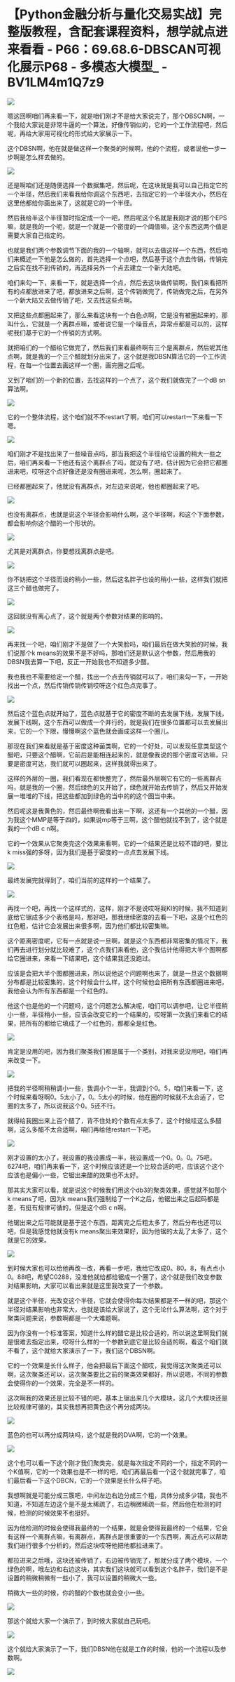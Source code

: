 # 【Python金融分析与量化交易实战】完整版教程，含配套课程资料，想学就点进来看看 - P66：69.68.6-DBSCAN可视化展示P68 - 多模态大模型_ - BV1LM4m1Q7z9

![](img/4d2f8e2c9cf006fe3f0858f6f79f79db_0.png)

嗯这回啊咱们再来看一下，就是咱们刚才不是给大家说完了，那个DBSCN啊，一个我给大家说是非常牛逼的一个算法，好像传销似的，它的一个工作流程吧，然后呢，再给大家用可视化的形式给大家展示一下。

这个DBSN啊，他在就是做这样一个聚类的时候啊，他的个流程，或者说他一步一步啊是怎么样去做的。

![](img/4d2f8e2c9cf006fe3f0858f6f79f79db_2.png)

还是啊咱们还是随便选择一个数据集吧，然后呢，在这块就是我可以自己指定它的一个半径，然后我们来看我给你调这个东西吧，去指定它的一个半径大小，然后在这里他都给你画出来了，这就是它的一个半径。

然后我给半这个半径暂时指定成一个一吧，然后呢这个名就是我刚才说的那个EPS嘛，就是我的一个呃，就是一个就是一个密度的一个阈值嘛，这个东西这两个值是需要大家自己指定的。

也就是我们两个参数调节下面的我的一个轴啊，就可以去做这样一个东西，然后咱们来概述一下他是怎么做的，首先选择一个点吧，然后基于这个点去传销，传销完之后实在找不到传销的，再选择另外一个点去建立一个新大陆吧。

咱们来勾一下，来看一下，就是选择一个点，然后去这块做传销啊，我们来看把所有的点都放进来了吧，都放进来之后啊，这个传销做完了，传销做完之后，在另外一个新大陆又去做传销了吧，又去找这些点啊。

又把这些点都圈起来了，那么来看这块有一个白色点啊，它是没有被圈起来的，那叫什么，它就是一个离群点嘛，或者说它是一个噪音点，异常点都是可以的，这样呢我们基于它的一个传销的方式啊。

就把咱们的一个醋给它做完了，然后我们来看最终啊有三个是离群点，然后呢其他点啊，就是我的一个三个醋就划分出来了，这个就是我DBSN算法它的一个工作流程，在每一个位置去画这样一个圈，画完圈之后呢。

又到了咱们的一个新的位置，去找这样的一个点了，这个我们就做完了一个dB sn算法啊。

![](img/4d2f8e2c9cf006fe3f0858f6f79f79db_4.png)

它的一个整体流程，这个咱们就不不restart了啊，咱们可以restart一下来看一下嗯。

![](img/4d2f8e2c9cf006fe3f0858f6f79f79db_6.png)

咱们刚才不是找出来了一些噪音点吗，那当我把这个半径给它设置的稍大一些之后，咱们再来看一下他还有这个离群点了吗，就没有了吧，估计因为它会把它都圈进来吧，哎呀这个点好像还是没有圈进来呢，怎么啊，圈起来了。

已经都圈起来了，他就没有离群点，对左边来说呢，他也都圈起来了吧。

![](img/4d2f8e2c9cf006fe3f0858f6f79f79db_8.png)

也没有离群点，也就是说这个半径会影响什么啊，这个半径啊，和这个下面参数，都会影响你这个醋的一个形状的。



![](img/4d2f8e2c9cf006fe3f0858f6f79f79db_10.png)

尤其是对离群点，你要想找离群点是吧。

![](img/4d2f8e2c9cf006fe3f0858f6f79f79db_12.png)

你不妨把这个半径而设的稍小一些，然后这名胖子也设的稍小一些，这样我们就把这三个醋也做完了。

![](img/4d2f8e2c9cf006fe3f0858f6f79f79db_14.png)

这回就没有离心点了，这个就是两个参数对结果的影响的。

![](img/4d2f8e2c9cf006fe3f0858f6f79f79db_16.png)

再来找一个吧，咱们刚才不是做了一个大笑脸吗，咱们最后在做大笑脸的时候，我们说那个k means的效果不是不好吗，那咱们还是默认这个参数，然后用我的DBSN我去算一下吧，反正一开始我也不知道多少醋。

我也我也不需要给定一个醋，找出一个点去传销就可以了，咱们来勾一下，一开始找出一个点，然后传销传销传销哎呀这个红色点完事了。



![](img/4d2f8e2c9cf006fe3f0858f6f79f79db_18.png)

然后这个蓝色点就开始了，蓝色点就基于它的密度不断的去发展下线，发展下线，发展下线啊，这个东西可以做成一个并行的，就是我们在很多位置都可以去发展出来，它的一个下限，慢慢啊这个蓝色就会画成这样一个圈儿。

那现在我们来看就是基于密度这种菌类啊，它的一个好处，可以发现任意类型这个醋吧，只要这个醋啊，它前后是能相连起来的，就是像我说的那个密度可达嘛，只要是密度可达，我们就可以圈起来，这样我就得出来了。

这样的外层的一圈，我们看现在都快整完了，然后最外层啊它有它的一些离群点吗，就是我的一个圈，然后绿色的又开始了，绿色就开始去传销了，然后又开始发展一堆堆的下线，把这些都加到绿色的当中的的这个图当中来。

然后呢这是我黄色的，然后最终啊我看出来一下啊，这还有一个其他的一个醋，因为我这个MMP是等于四的，如果说mp等于三啊，这个醋他就找不到了，这个就是我的一个dB c n啊。

它的一个效果从它聚类完这个效果来看啊，它的一个结果还是比较不错的吧，要比k miss强的多呀，因为我们是基于密度的一点点去发展下线。



![](img/4d2f8e2c9cf006fe3f0858f6f79f79db_20.png)

最终发展完就得到了，咱们当前的这样的一个结果了。

![](img/4d2f8e2c9cf006fe3f0858f6f79f79db_22.png)

再找一个吧，再找一个这样式的，这样，刚才不是说哎呀我KI的时候，我不知道到底给它锯成多少个表格是吗，那好吧，那我继续密度的去看一下吧，这是个红色的红色粗，估计它会发展出来很多啊，因为他们都比较密集嘛。

这个距离密度呢，它有一点就是说一旦啊，就是这个东西都非常密集的情况下，我们再去进行划分就比较难了，这个点我们来看他，这个我估计他得把大半个图啊都给它圈进来，来看一下结果吧，这个结果我还没跑过。

应该是会把大半个图都圈进来，所以说他这个问题啊也来了，就是一旦这个数据啊分布都是比较密集的，这个时候会什么样，这个时候他会把所有东西都圈进来吧，我他会认为所有东西都是一个红色的。

他这个也是他的一个问题吗，这个问题怎么解决呢，咱们可以调参吧，让它半径稍小一些，半径稍小一些，应该会改变它的一个结果的，哎呀第一次我们来看它的结果，把所有的都给它填成了一个红色的，那都全是红色。



![](img/4d2f8e2c9cf006fe3f0858f6f79f79db_24.png)

肯定是没用的吧，因为我们聚类我们都是属于一个类别，对我来说没用吧，咱们再来改变一下。

![](img/4d2f8e2c9cf006fe3f0858f6f79f79db_26.png)

把我的半径啊稍稍调小一些，我调小个一半，我调到个0。5，咱们来看一下，这个时候来看呀啊0。5太小了，0。5太小的时候，他在圈的时候就不太合适了，它圈的太多了，所以说我这个0。5还不行。

就得给我圈出来上百个醋了，背不住处的个数有点太多了，这个时候哇这么多醋啊，这么多醋不太合适啊，咱们再给他restart一下吧。



![](img/4d2f8e2c9cf006fe3f0858f6f79f79db_28.png)

刚才设置的太小了，我设置的我设置成一半，我设置成一个0。0。0。75吧，6274吧，咱们再来看一下，这个时候应该还是一个比较合适的吧，应该这个这个应该也是偏小一些，它锯出来醋的效果也不太好。

那其实大家可以看，就是说这个时候我们用这个db3的聚类效果，感觉就不如那个k means了吧，因为k means我们强制给了一个K之后，他锯出来之后起码都是差，有挺有规律可循的，但是这个dB c n啊。

他锯出来之后可能就是基于这个东西，距离完之后粗太多了，然后分布也还可以吧，但是我感觉他就没有k means聚出来效果好，因为他锯的太乱了太多了，这个就是它的效果。



![](img/4d2f8e2c9cf006fe3f0858f6f79f79db_30.png)

到时候大家也可以给他再改一改，再看一步吧，我给它改成0。80。8，有点点小0。88吧，希望C0288，没准他就给都给锯成一个圈了，这个就是我们改变参数对结果影响，大家可以看出来就是这里我改变了一个参数。

就是这个半径，光改变这个半径，它就会使得你每次结果都是不一样的吧，那这个半径对结果影响也非常大，也就是该给大家说了，这个无论什么算法啊，这个对于聚类问题来说，参数啊都是一个大难题啊。

因为你没有一个标准答案，知道什么样的醋它是比较合适的，所以说这里啊我们就是很难去指定出来，哎呀什么样的一个参数到底它是比较合适的啊，看这个咱们就不看了，这个就给大家演示了一下，我们这个DBSN啊。

它的一个效果是长什么样子，他会把最后下面这个醋哎，我觉得这次聚类还可以啊，这次聚类还可以，这次聚类要比之前的聚类效果都好，所以说嗯，不同的参数会使得你的一个效果，完全是不一样的。

这次啊我的效果还是比较不错的吧，基本上锯出来几个大模块，这几个大模块还是比较规律可循的，其实我想再把黄色这个再分成两块。



![](img/4d2f8e2c9cf006fe3f0858f6f79f79db_32.png)

蓝色的也可以再分成两块吗，这个就是我的DVA啊，它的一个效果。

![](img/4d2f8e2c9cf006fe3f0858f6f79f79db_34.png)

这个也可以看一下这个刚才我们聚类完，就是每次指定不同的一个，指定不同的一个K值啊，它的一个效果也是不一样的吧，咱们再最后看一个这个就就完事了，咱们最后看一下这个DBCN，它的一个效果是长什么样子吧。

我想啊就是可能分成三簇吧，中间左边右边分成三个粗，具体分成多少错，我也不知道，不知道左边这个是不是太稀疏了，右边稍微稀疏一些，然后他在检测的时候，检测的时候效果不也挺好。

因为他检测的时候会使得我最终的一个结果，就是会使得我最终的一个结果，它会有这样一个离群点嘛，有离群点，离群点是很重要的一个东西啊，离近点可以帮助我们进行很多个分析的，然后这块哎呀他把他都拉进来了。

都拉进来之后哦，这块还被传销了，右边被传销完了，那就分成了两个模块，一个绿色的啊，哦左边和右边这块，其实我们这块就可以看到这个名胖子，我们是不是设置的稍微稍微有一些小了，我可以设置的稍微大一些。

稍微大一些的时候，你的醋的个数也就会变小一些。

![](img/4d2f8e2c9cf006fe3f0858f6f79f79db_36.png)

那这个就给大家一个演示了，到时候大家就自己玩吧。

![](img/4d2f8e2c9cf006fe3f0858f6f79f79db_38.png)

这个就给大家演示了一下，我们DBSN他在就是工作的时候，他的一个流程以及参数啊。

![](img/4d2f8e2c9cf006fe3f0858f6f79f79db_40.png)